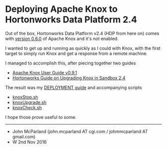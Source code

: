 # Deploying Apache Knox to Hortonworks Data Platform 2.4
Out of the box, Hortonworks Data Platform v2.4 (HDP from here on) comes with [version 0.6.0](https://docs.hortonworks.com/HDPDocuments/HDP2/HDP-2.4.0/bk_HDP_RelNotes/content/ch_relnotes_v240.html) of Apache Knox and it's not enabled.

I wanted to get up and running as quickly as I could with Knox, with the first target to simply
run Knox and get a response from a remote machine.

I managed to accomplish this, after piecing together two guides
  * [Apache Knox User Guide v0.9.1](https://knox.apache.org/books/knox-0-9-1/user-guide.html)
  * [Hortonworks Guide on Upgrading Knox in Sandbox 2.4](https://docs.hortonworks.com/HDPDocuments/HDP2/HDP-2.4.0/bk_upgrading_hdp_manually/content/access_subtab_2_3.html)

The result was my [DEPLOYMENT guide](/documentation/DEPLOYMENT.md) and accompanying scripts
 * [knoxStop.sh](/knoxStop.sh)
 * [knoxUpgrade.sh](/knoxUpgrade.sh)
 * [knoxCheck.sh](/knoxCheck.sh)

I hope those prove useful to some.

---

 * John McParland (john.mcparland AT cgi.com / johmmcparland AT gmail.com)
 * W 2nd Nov 2016
 
